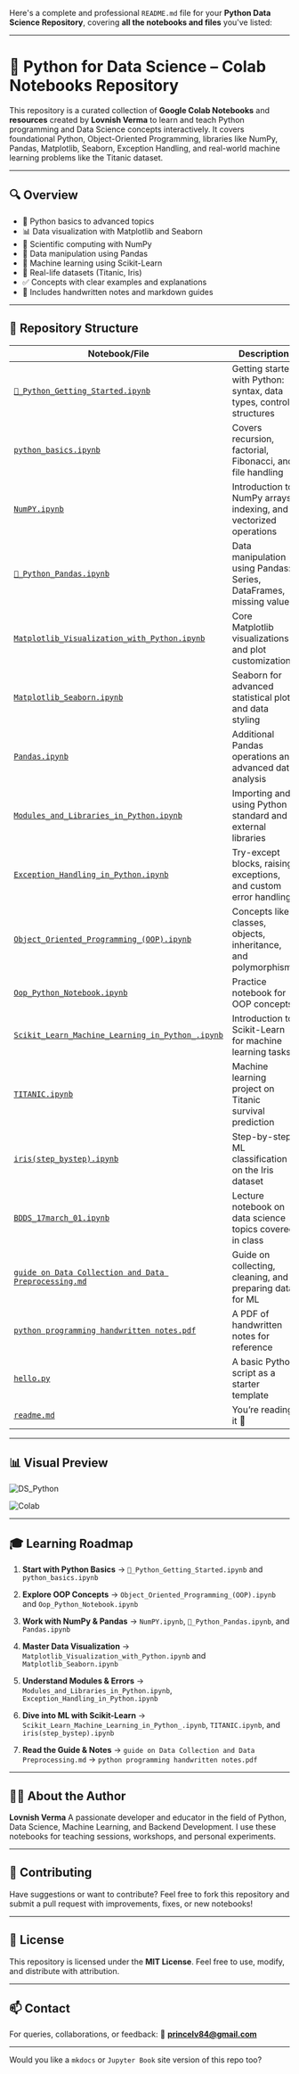 Here's a complete and professional `README.md` file for your **Python Data Science Repository**, covering **all the notebooks and files** you've listed:

---

# 🧠 Python for Data Science – Colab Notebooks Repository

This repository is a curated collection of **Google Colab Notebooks** and **resources** created by **Lovnish Verma** to learn and teach Python programming and Data Science concepts interactively. It covers foundational Python, Object-Oriented Programming, libraries like NumPy, Pandas, Matplotlib, Seaborn, Exception Handling, and real-world machine learning problems like the Titanic dataset.

---

## 🔍 Overview

* 🔰 Python basics to advanced topics
* 📊 Data visualization with Matplotlib and Seaborn
* 🧮 Scientific computing with NumPy
* 🐼 Data manipulation using Pandas
* 🧠 Machine learning using Scikit-Learn
* 🚢 Real-life datasets (Titanic, Iris)
* ✅ Concepts with clear examples and explanations
* 📘 Includes handwritten notes and markdown guides

---

## 📂 Repository Structure

| Notebook/File                                                                                                          | Description                                                         |
| ---------------------------------------------------------------------------------------------------------------------- | ------------------------------------------------------------------- |
| [`🐍_Python_Getting_Started.ipynb`](🐍_Python_Getting_Started.ipynb)                                                   | Getting started with Python: syntax, data types, control structures |
| [`python_basics.ipynb`](python_basics.ipynb)                                                                           | Covers recursion, factorial, Fibonacci, and file handling           |
| [`NumPY.ipynb`](NumPY.ipynb)                                                                                           | Introduction to NumPy arrays, indexing, and vectorized operations   |
| [`🐼_Python_Pandas.ipynb`](🐼_Python_Pandas.ipynb)                                                                     | Data manipulation using Pandas: Series, DataFrames, missing values  |
| [`Matplotlib_Visualization_with_Python.ipynb`](Matplotlib_Visualization_with_Python.ipynb)                             | Core Matplotlib visualizations and plot customizations              |
| [`Matplotlib_Seaborn.ipynb`](Matplotlib_Seaborn.ipynb)                                                                 | Seaborn for advanced statistical plots and data styling             |
| [`Pandas.ipynb`](Pandas.ipynb)                                                                                         | Additional Pandas operations and advanced data analysis             |
| [`Modules_and_Libraries_in_Python.ipynb`](Modules_and_Libraries_in_Python.ipynb)                                       | Importing and using Python standard and external libraries          |
| [`Exception_Handling_in_Python.ipynb`](Exception_Handling_in_Python.ipynb)                                             | Try-except blocks, raising exceptions, and custom error handling    |
| [`Object_Oriented_Programming_(OOP).ipynb`](Object_Oriented_Programming_%28OOP%29.ipynb)                               | Concepts like classes, objects, inheritance, and polymorphism       |
| [`Oop_Python_Notebook.ipynb`](Oop_Python_Notebook.ipynb)                                                               | Practice notebook for OOP concepts                                  |
| [`Scikit_Learn_Machine_Learning_in_Python_.ipynb`](Scikit_Learn_Machine_Learning_in_Python_.ipynb)                     | Introduction to Scikit-Learn for machine learning tasks             |
| [`TITANIC.ipynb`](TITANIC.ipynb)                                                                                       | Machine learning project on Titanic survival prediction             |
| [`iris(step_bystep).ipynb`](iris%28step_bystep%29.ipynb)                                                               | Step-by-step ML classification on the Iris dataset                  |
| [`BDDS_17march_01.ipynb`](BDDS_17march_01.ipynb)                                                                       | Lecture notebook on data science topics covered in class            |
| [`guide on Data Collection and Data Preprocessing.md`](guide%20on%20Data%20Collection%20and%20Data%20Preprocessing.md) | Guide on collecting, cleaning, and preparing data for ML            |
| [`python programming handwritten notes.pdf`](python%20programming%20handwritten%20notes.pdf)                           | A PDF of handwritten notes for reference                            |
| [`hello.py`](hello.py)                                                                                                 | A basic Python script as a starter template                         |
| [`readme.md`](readme.md)                                                                                               | You’re reading it 📘                                                |

---

## 📊 Visual Preview

![DS\_Python](https://github.com/user-attachments/assets/9c4f6d08-891b-484a-860d-81fefaca5e61)

![Colab](https://github.com/user-attachments/assets/61ae0883-9bbb-442d-b59c-a15e6dacc38d)

---

## 🎓 Learning Roadmap

1. **Start with Python Basics**
   → `🐍_Python_Getting_Started.ipynb` and `python_basics.ipynb`

2. **Explore OOP Concepts**
   → `Object_Oriented_Programming_(OOP).ipynb` and `Oop_Python_Notebook.ipynb`

3. **Work with NumPy & Pandas**
   → `NumPY.ipynb`, `🐼_Python_Pandas.ipynb`, and `Pandas.ipynb`

4. **Master Data Visualization**
   → `Matplotlib_Visualization_with_Python.ipynb` and `Matplotlib_Seaborn.ipynb`

5. **Understand Modules & Errors**
   → `Modules_and_Libraries_in_Python.ipynb`, `Exception_Handling_in_Python.ipynb`

6. **Dive into ML with Scikit-Learn**
   → `Scikit_Learn_Machine_Learning_in_Python_.ipynb`, `TITANIC.ipynb`, and `iris(step_bystep).ipynb`

7. **Read the Guide & Notes**
   → `guide on Data Collection and Data Preprocessing.md`
   → `python programming handwritten notes.pdf`

---

## 👨‍🏫 About the Author

**Lovnish Verma**
A passionate developer and educator in the field of Python, Data Science, Machine Learning, and Backend Development. I use these notebooks for teaching sessions, workshops, and personal experiments.

---

## 🤝 Contributing

Have suggestions or want to contribute? Feel free to fork this repository and submit a pull request with improvements, fixes, or new notebooks!

---

## 📜 License

This repository is licensed under the **MIT License**.
Feel free to use, modify, and distribute with attribution.

---

## 📫 Contact

For queries, collaborations, or feedback:
📧 **[princelv84@gmail.com](mailto:princelv84@gmail.com)**

---

Would you like a `mkdocs` or `Jupyter Book` site version of this repo too?
